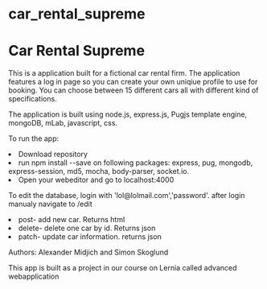 ﻿# car_rental_supreme
 
 <h1>Car Rental Supreme</h1>
 
 <p>This is a application built for a fictional car rental firm. The application features a log in page so you can create your own uniqiue profile to use for booking. You can choose between 15 different cars all with different kind of specifications.</p>
 
 <p>The application is built using node.js, express.js, Pugjs template engine, mongoDB, mLab, javascript, css.</p>
 <p>To run the app:
 <li>Download repository
 <li>run npm install --save on following packages: express, pug, mongodb, express-session, md5, mocha, body-parser, socket.io.
 <li>Open your webeditor and go to localhost:4000
 
<p>To edit the database, login with 'lol@lolmail.com','password'. after login manualy navigate to /edit<p>
<li>post- add new car. Returns html
<li>delete- delete one car by id. Returns json
<li>patch- update car information. returns json



 <p>Authors: Alexander Midjich and Simon Skoglund</p>
 <p>This app is built as a project in our course on Lernia called advanced webapplication</p>
